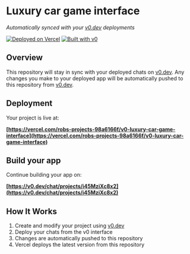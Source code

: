 # Luxury car game interface

*Automatically synced with your [v0.dev](https://v0.dev) deployments*

[![Deployed on Vercel](https://img.shields.io/badge/Deployed%20on-Vercel-black?style=for-the-badge&logo=vercel)](https://vercel.com/robs-projects-98a6166f/v0-luxury-car-game-interface)
[![Built with v0](https://img.shields.io/badge/Built%20with-v0.dev-black?style=for-the-badge)](https://v0.dev/chat/projects/i45MziXc8x2)

## Overview

This repository will stay in sync with your deployed chats on [v0.dev](https://v0.dev).
Any changes you make to your deployed app will be automatically pushed to this repository from [v0.dev](https://v0.dev).

## Deployment

Your project is live at:

**[https://vercel.com/robs-projects-98a6166f/v0-luxury-car-game-interface](https://vercel.com/robs-projects-98a6166f/v0-luxury-car-game-interface)**

## Build your app

Continue building your app on:

**[https://v0.dev/chat/projects/i45MziXc8x2](https://v0.dev/chat/projects/i45MziXc8x2)**

## How It Works

1. Create and modify your project using [v0.dev](https://v0.dev)
2. Deploy your chats from the v0 interface
3. Changes are automatically pushed to this repository
4. Vercel deploys the latest version from this repository